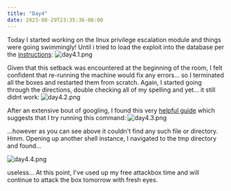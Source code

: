 ```yaml
---
title: "Day4"
date: 2023-08-29T23:35:36-06:00
---
```

Today I started working on the linux privilege escalation module and things were going swimmingly! Until i tried to load the exploit into the database per the [instructions](https://tryhackme.com/room/linuxprivesc): ![day4.1.png](/photos/day4.1.png)

Given that this setback was encountered at the beginning of the room, I felt confident that re-running the machine would fix any errors... so I terminated all the boxes and restarted them from scratch. Again, I started going through the directions, double checking all of my spelling and yet... it still didnt work:
![day4.2.png](/photos/day4.2.png)

After an extensive bout of googling, I found this very [helpful guide](https://juggernaut-sec.com/mysql-user-defined-functions/) which suggests that I try running this command:
![day4.3.png](/photos/day4.3.png)

...however as you can see above it couldn't find any such file or directory. Hmm. Opening up another shell instance, I navigated to the tmp directory and found...

![day4.4.png](/photos/day4.4.png)

useless... At this point, I've used up my free attackbox time and will continue to attack the box tomorrow with fresh eyes. 

